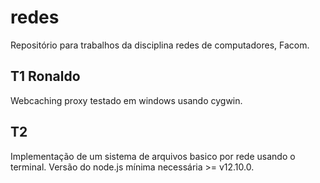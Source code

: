 # redes

Repositório para trabalhos da disciplina redes de computadores, Facom.


## T1 Ronaldo

Webcaching proxy testado em windows usando cygwin.


## T2

Implementação de um sistema de arquivos basico por rede usando o terminal.
Versão do node.js mínima necessária >= v12.10.0.
